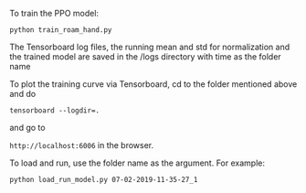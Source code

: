 To train the PPO model: 

`python train_roam_hand.py`

The Tensorboard log files, the running mean and std for normalization and the trained model are saved in the /logs directory with time as the folder name

To plot the training curve via Tensorboard, cd to the folder mentioned above and do

`tensorboard --logdir=.`

and go to

`http://localhost:6006` in the browser.


To load and run, use the folder name as the argument. For example:

`python load_run_model.py 07-02-2019-11-35-27_1`
